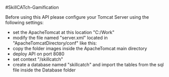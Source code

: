 #SkillCATch-Gamification

 Before using this API please configure your Tomcat Server using the following settings:
 - set the ApacheTomcat at this location "C:/Work"
 - modify the file named "server.xml" located in "ApacheTomcatDirectory/conf" like this:
	 <Context docBase="Work/apache-tomcat-7.0.67/images" path="/images" />
			<!-- Access log processes all example.
				 Documentation at: /docs/config/valve.html
				 Note: The pattern used is equivalent to using pattern="common" -->
			<Valve className="org.apache.catalina.valves.AccessLogValve" directory="logs"
				   prefix="localhost_access_log." suffix=".txt"
				   pattern="%h %l %u %t &quot;%r&quot; %s %b" />
- copy the folder images inside the ApacheTomcat main directory
- deploy API on port 8080
- set context "/skillcatch"
- create a database named "skillcatch" and import the tables from the sql file inside the Database folder

